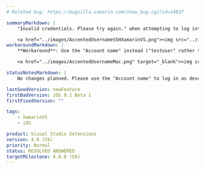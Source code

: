 ```yaml
---
# Related bug: https://bugzilla.xamarin.com/show_bug.cgi?id=34837

summaryMarkdown: |
    "Invalid credentials. Please try again." when attempting to log into the build host using an account "Full name" that includes an accented character. This appears to be a limitation of the [SSH.NET library](https://sshnet.codeplex.com/).

    <a href="../images/AccentedUsernameSSHXamarinVS.png"><img src="../images/AccentedUsernameSSHXamarinVS.png" width="214" height="127" alt="&quot;Invalid credentials&quot; in XamarinVS SSH login dialog caused by accented &quot;é&quot; in user name" /></a>
workaroundMarkdown: |
    **Workaround**: Use the "Account name" instead ("testuser" rather than "Test Usér" in this example). One way to find the "Account name" is to Control-click the user name in "System Preferences -> User & Groups" and select "Advanced Options".

    <a href="../images/AccentedUsernameMac.png" target="_blank"><img src="../images/AccentedUsernameMac.png" width="226" height="202" alt="Mac System Preferences for a username that includes an accented character" />

statusNotesMarkdown: |
    No changes planned. Please use the "Account name" to log in as described in the Workaround.

lastGoodVersion: newFeature
firstBadVersion: iOS 9.1 Beta 1
firstFixedVersion: ""

tags:
    - XamarinVS
    - iOS

product: Visual Studio Extensions
version: 4.0 (C6)
priority: Normal
status: RESOLVED ANSWERED
targetMilestone: 4.0.0 (C6)
---
```

